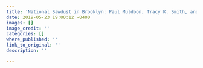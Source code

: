 ```yaml
---
title: 'National Sawdust in Brooklyn: Paul Muldoon, Tracy K. Smith, and Min Jin Lee '
date: 2019-05-23 19:00:12 -0400
images: []
image_credit: ''
categories: []
where_published: ''
link_to_original: ''
description: ''

---
```

